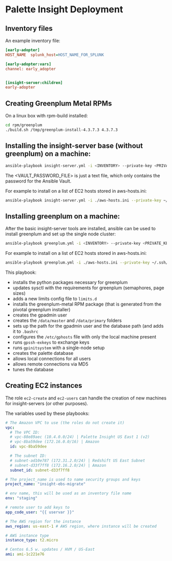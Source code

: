 # Palette Insight Deployment


## Inventory files

An example inventory file:

```ini
[early-adopter]
HOST_NAME  splunk_host=HOST_NAME_FOR_SPLUNK

[early-adopter:vars]
channel: early_adopter


[insight-server:children]
early-adopter

```

## Creating Greenplum Metal RPMs

On a linux box with rpm-build installed:

```bash
cd rpm/greenplum
./build.sh /tmp/greenplum-install-4.3.7.3 4.3.7.3
```


## Installing the insight-server base (without greenplum) on a machine:

```bash
ansible-playbook insight-server.yml -i <INVENTORY> --private-key <PRIVATE_KEY_FILE> --extra-vars "uservar=<SSH_USERNAME_FOR_KEY> --vault-password-file <VAULT_PASSWORD_FILE>"
```

The <VAULT_PASSWORD_FILE> is just a text file, which only contains the password for the Ansible Vault.

For example to install on a list of EC2 hosts stored in aws-hosts.ini:

```bash
ansible-playbook insight-server.yml -i ./aws-hosts.ini --private-key ~/.ssh/palette-insight-standard-keypair-2016-01-19.pem.txt -v --extra-vars "uservar=ec2-user --vault-password-file ~/.ansible_vault_pass.txt"
```


## Installing greenplum on a machine:

After the basic insight-server tools are installed, ansible can be used
to install greenplum and set up the single node cluster:

```bash
ansible-playbook greenplum.yml -i <INVENTORY> --private-key <PRIVATE_KEY_FILE> --extra-vars "uservar=<SSH_USERNAME_FOR_KEY>"
```

For example to install on a list of EC2 hosts stored in aws-hosts.ini:

```bash
ansible-playbook greenplum.yml -i ./aws-hosts.ini --private-key ~/.ssh/palette-insight-standard-keypair-2016-01-19.pem.txt -v --extra-vars "uservar=ec2-user"
```

This playbook:
- installs the python packages necessary for greenplum
- updates sysctl with the requirements for greenplum (semaphores, page
  sizes)
- adds a new limits config file to ```limits.d```
- installs the greenplum-metal RPM package (that is generated from the
  pivotal greenplum installer)
- creates the gpadmin user
- creates the ```/data/master``` and ```/data/primary``` folders
- sets up the path for the gpadmin user and the database path (and adds
  it to ```.bashrc```
- configures the ```/etc/gphosts``` file with only the local machine
  present
- runs ```gpssh-exkeys``` to exchange keys
- runs ```gpinitsystem``` with a single-node setup
- creates the palette database
- allows local connections for all users
- allows remote connections via MD5
- tunes the database


## Creating EC2 instances

The role `ec2-create` and `ec2-users` can handle the creation of new
machines for insight-servers (or other purposes).

The variables used by these playbooks:

```yaml
# The Amazon VPC to use (the roles do not create it)
vpc:
  # The VPC ID:
  # vpc-88e89aec (10.4.0.0/24) | Palette Insight US East 1 (v2)
  # vpc-8ba59dee (172.16.0.0/16) | Amazon
  id: vpc-8ba59dee

  # The subnet ID:
  # subnet-ad10e787 (172.31.2.0/24) | Redshift US East Subnet
  # subnet-d33f7ff8 (172.16.2.0/24) | Amazon
  subnet_id: subnet-d33f7ff8

# The project_name is used to name security groups and keys
project_name: "insight-ebs-migrate"

# env name, this will be used as an inventory file name
env: "staging"

# remote user to add keys to
app_code_user: "{{ uservar }}"

# The AWS region for the instance
aws_region: us-east-1 # AWS region, where instance will be created

# AWS instance type
instance_type: t2.micro 

# Centos 6.5 w. updates / HVM / US-East
ami: ami-1c221e76
```
